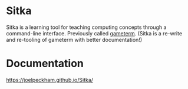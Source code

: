 # Sitka
Sitka is a learning tool for teaching computing concepts through a command-line interface.
Previously called [gameterm](https://github.com/joelpeckham/gameterm). 
(Sitka is a re-write and re-tooling of gameterm with better documentation!)

# Documentation
https://joelpeckham.github.io/Sitka/
